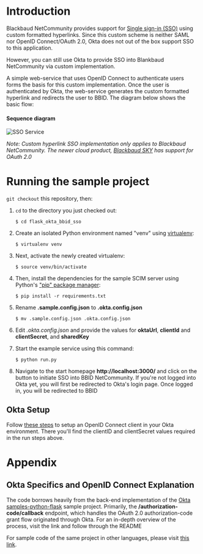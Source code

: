 # Introduction
Blackbaud NetCommunity provides support for [Single sign-in (SSO)](https://www.blackbaud.com/files/support/guides/bbnc/ssore.pdf)
using custom formatted hyperlinks. Since this custom scheme is neither SAML
nor OpenID Connect/OAuth 2.0, Okta does not out of the box support SSO to this application. 

However, you can still use Okta to provide SSO into Blankbaud
NetCommunity via custom implementation. 

A simple web-service that uses OpenID Connect to authenticate users forms the basis
for this custom implementation. Once the user is authenticated by Okta, the web-service
generates the custom formatted hyperlink and redirects the user to BBID. 
The diagram below shows the basic flow:

#### Sequence diagram
![SSO Service](https://user-images.githubusercontent.com/20686224/28726555-80d614f8-7376-11e7-87d7-2e3a770512be.png)


*Note: Custom hyperlink SSO implementation only applies to Blackbaud NetCommunity.
 The newer cloud product,
 [Blackbaud SKY](https://apidocs.sky.blackbaud.com/docs/authorization/) has support
 for OAuth 2.0*

# Running the sample project

`git checkout` this repository, then:

1.  `cd` to the directory you just checked out:

        $ cd flask_okta_bbid_sso
2.  Create an isolated Python environment named "venv" using [virtualenv](http://docs.python-guide.org/en/latest/dev/virtualenvs/):

        $ virtualenv venv
3.  Next, activate the newly created virtualenv:

        $ source venv/bin/activate
4.  Then, install the dependencies for the sample SCIM server using
    Python's ["pip" package manager](https://en.wikipedia.org/wiki/Pip_%28package_manager%29):

        $ pip install -r requirements.txt
5.  Rename **.sample.config.json** to **.okta.config.json**

        $ mv .sample.config.json .okta.config.json

6.  Edit *.okta.config.json* and provide the values for **oktaUrl**, **clientId** and **clientSecret**,
    and **sharedKey**
    
7.  Start the example service using this command:

        $ python run.py

8.  Navigate to the start homepage **http://localhost:3000/** and click on the
    button to initiate SSO into BBID NetCommunity. If you're not logged into Okta
    yet, you will first be redirected to Okta's login page. Once logged in,
    you will be redirected to BBID

## Okta Setup
Follow [these steps](https://github.com/okta/samples-python-flask/blob/master/docs/assets/oidc-app-setup.md)
to setup an OpenID Connect client in your Okta environment. There you'll find
the clientID and clientSecret values required in the run steps above.


# Appendix
## Okta Specifics and OpenID Connect Explanation
The code borrows heavily from the back-end implementation of the
[Okta samples-python-flask](https://github.com/okta/samples-python-flask)
sample project. Primarily, the **/authorization-code/callback** endpoint,
which handles the OAuth 2.0 authorization-code grant flow originated through Okta.
For an in-depth overview of the process, visit the link and follow through the README

For sample code of the same project in other languages, please
visit [this link](https://github.com/okta?utf8=%E2%9C%93&q=samples&type=&language=).
